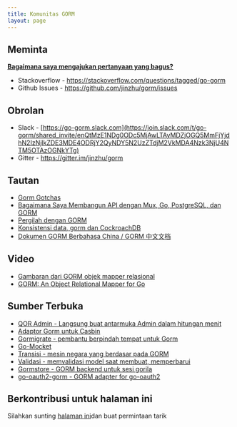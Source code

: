 ```yaml
---
title: Komunitas GORM
layout: page
---
```

## Meminta

**[Bagaimana saya mengajukan pertanyaan yang bagus?](https://stackoverflow.com/help/how-to-ask)**

* Stackoverflow - <https://stackoverflow.com/questions/tagged/go-gorm>
* Github Issues - <https://github.com/jinzhu/gorm/issues>

## Obrolan

* Slack - [https://go-gorm.slack.com](https://join.slack.com/t/go-gorm/shared_invite/enQtMzE1NDg0ODc5MjAwLTAyMDZjOGQ5MmFjYjdhN2IzNjlkZDE3MDE4ODRjY2QyNDY5N2UzZTdjM2VkMDA4Nzk3NjU4NTM5OTAzOGNkYTg)
* Gitter - <https://gitter.im/jinzhu/gorm>

## Tautan

* [Gorm Gotchas](https://blog.depado.eu/post/gorm-gotchas)
* [Bagaimana Saya Membangun API dengan Mux, Go, PostgreSQL, dan GORM](https://dev.to/aspittel/how-i-built-an-api-with-mux-go-postgresql-and-gorm-5ah8)
* [Pergilah dengan GORM](http://mindbowser.com/golang-go-with-gorm-2/)
* [Konsistensi data, gorm dan CockroachDB](http://callistaenterprise.se/blogg/teknik/2018/02/14/go-blog-series-part13/)
* [Dokumen GORM Berbahasa China / GORM 中文文档](https://jasperxu.github.io/gorm-zh/)

## Video

* [Gambaran dari GORM objek mapper relasional](https://www.youtube.com/watch?v=nVD9acHituc)
* [GORM: An Object Relational Mapper for Go](https://www.pluralsight.com/courses/gorm-go-object-relational-mapper)

## Sumber Terbuka

* [QOR Admin - Langsung buat antarmuka Admin dalam hitungan menit](http://getqor.com)
* [Adaptor Gorm untuk Casbin](https://github.com/casbin/gorm-adapter)
* [Gormigrate - pembantu berpindah tempat untuk Gorm](https://github.com/go-gormigrate/gormigrate)
* [Go-Mocket](https://github.com/Selvatico/go-mocket)
* [Transisi - mesin negara yang berdasar pada GORM](https://github.com/qor/transition)
* [Validasi - memvalidasi model saat membuat, memperbarui](https://github.com/qor/validations)
* [ Gormstore - GORM backend untuk sesi gorila](https://github.com/wader/gormstore)
* [go-oauth2-gorm - GORM adapter for go-oauth2](https://github.com/techknowlogick/go-oauth2-gorm)

## Berkontribusi untuk halaman ini

Silahkan sunting [halaman ini](https://github.com/jinzhu/gorm.io/edit/master/pages/community.md)dan buat permintaan tarik